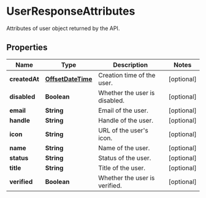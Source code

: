 

# UserResponseAttributes

Attributes of user object returned by the API.
## Properties

Name | Type | Description | Notes
------------ | ------------- | ------------- | -------------
**createdAt** | [**OffsetDateTime**](OffsetDateTime.md) | Creation time of the user. |  [optional]
**disabled** | **Boolean** | Whether the user is disabled. |  [optional]
**email** | **String** | Email of the user. |  [optional]
**handle** | **String** | Handle of the user. |  [optional]
**icon** | **String** | URL of the user&#39;s icon. |  [optional]
**name** | **String** | Name of the user. |  [optional]
**status** | **String** | Status of the user. |  [optional]
**title** | **String** | Title of the user. |  [optional]
**verified** | **Boolean** | Whether the user is verified. |  [optional]



